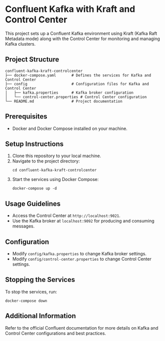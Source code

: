 # Confluent Kafka with Kraft and Control Center

This project sets up a Confluent Kafka environment using Kraft (Kafka Raft Metadata mode) along with the Control Center for monitoring and managing Kafka clusters.

## Project Structure

```
confluent-kafka-kraft-controlcenter
├── docker-compose.yaml       # Defines the services for Kafka and Control Center
├── config                    # Configuration files for Kafka and Control Center
│   ├── kafka.properties      # Kafka broker configuration
│   └── control-center.properties # Control Center configuration
└── README.md                 # Project documentation
```

## Prerequisites

- Docker and Docker Compose installed on your machine.

## Setup Instructions

1. Clone this repository to your local machine.
2. Navigate to the project directory:
   ```
   cd confluent-kafka-kraft-controlcenter
   ```
3. Start the services using Docker Compose:
   ```
   docker-compose up -d
   ```

## Usage Guidelines

- Access the Control Center at `http://localhost:9021`.
- Use the Kafka broker at `localhost:9092` for producing and consuming messages.

## Configuration

- Modify `config/kafka.properties` to change Kafka broker settings.
- Modify `config/control-center.properties` to change Control Center settings.

## Stopping the Services

To stop the services, run:
```
docker-compose down
```

## Additional Information

Refer to the official Confluent documentation for more details on Kafka and Control Center configurations and best practices.